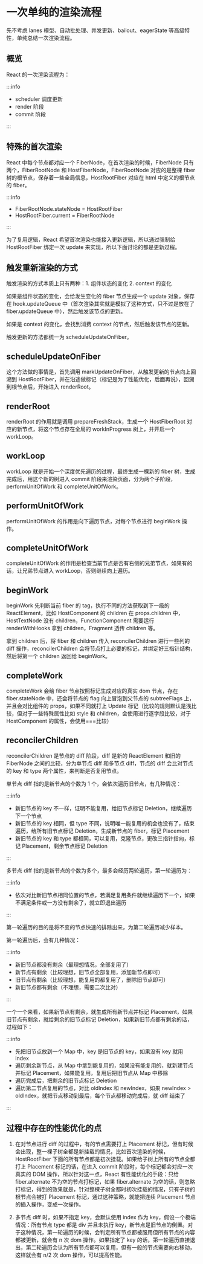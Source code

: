 # 一次单纯的渲染流程

先不考虑 lanes 模型、自动批处理、并发更新、bailout、eagerState 等高级特性，单纯总结一次渲染流程。

## 概览

React 的一次渲染流程为：

:::info

- scheduler 调度更新
- render 阶段
- commit 阶段

:::

## 特殊的首次渲染

React 中每个节点都对应一个 FiberNode，在首次渲染的时候，FiberNode 只有两个，FiberRootNode 和 HostFiberNode，FiberRootNode 对应的是整棵 fiber 树的根节点，保存着一些全局信息，HostRootFiber 对应在 html 中定义的根节点的 fiber。

:::info

- FiberRootNode.stateNode = HostRootFiber
- HostRootFiber.current = FiberRootNode

:::

为了复用逻辑，React 希望首次渲染也能接入更新逻辑，所以通过强制给 HostRootFiber 绑定一次 update 来实现，所以下面讨论的都是更新过程。

## 触发重新渲染的方式

触发渲染的方式本质上只有两种：1. 组件状态的变化 2. context 的变化

如果是组件状态的变化，会给发生变化的 fiber 节点生成一个 update 对象，保存在 hook.updateQueue 中（首次渲染其实就是模拟了这种方式，只不过是放在了 fiber.updateQueue 中），然后触发该节点的更新。

如果是 context 的变化，会找到消费 context 的节点，然后触发该节点的更新。

触发更新的方法都统一为 scheduleUpdateOnFiber。

## scheduleUpdateOnFiber

这个方法做的事情是，首先调用 markUpdateOnFiber，从触发更新的节点向上回溯到 HostRootFiber，并在沿途做标记（标记是为了性能优化，后面再说），回溯到根节点后，开始进入 renderRoot。

## renderRoot

renderRoot 的作用就是调用 prepareFreshStack，生成一个 HostFiberRoot 对应的新节点，将这个节点存在全局的 workInProgress 树上，并开启一个 workLoop。

## workLoop

workLoop 就是开始一个深度优先遍历的过程，最终生成一棵新的 fiber 树，生成完成后，用这个新的树进入 commit 阶段来渲染页面，分为两个子阶段，performUnitOfWork 和 completeUnitOfWork。

## performUnitOfWork

performUnitOfWork 的作用是向下遍历节点，对每个节点进行 beginWork 操作。

## completeUnitOfWork

completeUnitOfWork 的作用是检查当前节点是否有右侧的兄弟节点，如果有的话，让兄弟节点进入 workLoop，否则继续向上遍历。

## beginWork

beginWork 先判断当前 fiber 的 tag，执行不同的方法获取到下一级的 ReactElement，比如 HostComponent 的 children 在 props.children 中，HostTextNode 没有 children，FunctionComponent 需要运行 renderWithHooks 拿到 children，Fragment 透传 children 等。

拿到 children 后，将 fiber 和 children 传入 reconcilerChildren 进行一些列的 diff 操作，reconcilerChildren 会将节点打上必要的标记，并绑定好三指针结构，然后将第一个 children 返回给 beginWork。

## completeWork

completeWork 会给 fiber 节点按照标记生成对应的真实 dom 节点，存在 fiber.stateNode 中，还会将节点的 flag 向上冒泡到父节点的 subtreeFlags 上，并且会对比组件的 props，如果不同就打上 Update 标记（比较的规则默认是浅比较，但对于一些特殊属性比如 style 和 children，会使用进行逐字段比较，对于 HostComponent 的属性，会使用===比较）

## reconcilerChildren

reconcilerChildren 是节点的 diff 阶段，diff 是新的 ReactElement 和旧的 FiberNode 之间的比较，分为单节点 diff 和多节点 diff，节点的 diff 会比对节点的 key 和 type 两个属性，来判断是否复用节点。

单节点 diff 指的是新节点的个数为 1 个，会依次遍历旧节点，有几种情况：

:::info

- 新旧节点的 key 不一样，证明不能复用，给旧节点标记 Deletion，继续遍历下一个节点
- 新旧节点的 key 相同，但 type 不同，说明唯一能复用的机会也没有了，结束遍历，给所有旧节点标记 Deletion，生成新节点的 fiber，标记 Placement
- 新旧节点的 key 和 type 都相同，可以复用，克隆节点，更改三指针指向，标记 Placement，剩余节点标记 Deletion

:::

多节点 diff 指的是新节点的个数为多个，最多会经历两轮遍历，第一轮遍历为：

:::info

- 依次对比新旧节点相同位置的节点，若满足复用条件就继续遍历下一个，如果不满足条件或一方没有剩余了，就立即退出遍历

:::

第一轮遍历的目的是将不变的节点快速的排除出来，为第二轮遍历减少样本。

第一轮遍历后，会有几种情况：

:::info

- 新旧节点都没有剩余（最理想情况，全部复用了）
- 新节点有剩余（比较理想，旧节点全部复用，添加新节点即可）
- 旧节点有剩余（比较理想，能复用的都复用了，删除旧节点即可）
- 新旧节点都有剩余（不理想，需要二次比对）

:::

一个一个来看，如果新节点有剩余，就生成所有新节点并标记 Placement，如果旧节点有剩余，就给剩余的旧节点标记 Deletion，如果新旧节点都有剩余的话，过程如下：

:::info

- 先把旧节点放到一个 Map 中，key 是旧节点的 key，如果没有 key 就用 index
- 遍历剩余新节点，从 Map 中拿到能复用的，如果没有能复用的，就新建节点并标记 Placement，如果能复用，复用后把旧节点从 Map 中移除
- 遍历完成后，把剩余的旧节点标记 Deletion
- 遍历第二节点复用的节点，对比 oldIndex 和 newIndex，如果 newIndex > oldIndex，就把节点移动到最后，每个节点都移动完成后，就 diff 结束了

:::

## 过程中存在的性能优化的点

1. 在对节点进行 diff 的过程中，有的节点需要打上 Placement 标记，但有时候会出现，整一棵子树全都是新挂载的情况，比如首次渲染的时候，HostRootFiber 下面的所有节点都是初次挂载。如果给子树上所有的节点全都打上 Placement 标记的话，在进入 commit 阶段时，每个标记都会对应一次真实的 DOM 操作，所以针对这一点，React 有性能优化的手段：只给 fiber.alternate 不为空的节点打标记，如果 fiber.alternate 为空的话，则忽略打标记，得到的效果就是，针对整棵子树全都时初次挂载的情况，只有子树的根节点会被打 Placement 标记，通过这种策略，就能把连续 Placement 节点的插入操作，变成一次操作。

2. 多节点 diff 时，如果不指定 key，会默认使用 index 作为 key，假设一个极端情况：所有节点 type 都是 div 并且未执行 key，新节点是旧节点的倒置。对于这种情况，第一轮遍历的时候，会判定所有节点都被服用但所有节点的内容都被更新，就会有 n 次 dom 操作。如果指定了 key 的话，第一轮遍历直接退出，第二轮遍历会认为所有节点都可以复用，但有一般的节点需要向右移动，这样就会有 n/2 次 dom 操作，可以提高性能。
